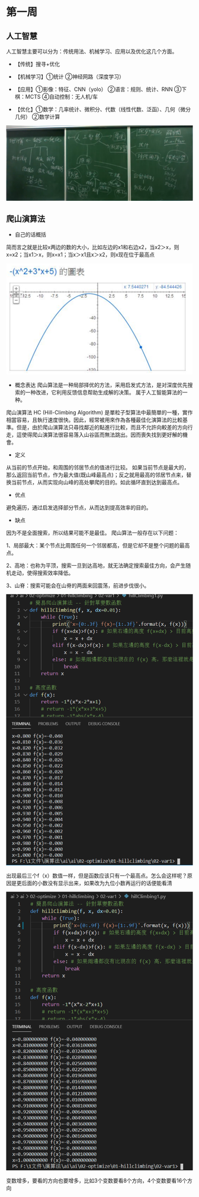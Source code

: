 # 第一周

## 人工智慧

人工智慧主要可以分为：传统用法、机械学习、应用以及优化这几个方面。

* 【传统】搜寻+优化

* 【机械学习】①统计 ②神经网路（深度学习）
* 【应用】①影像：特征、CNN（yolo） ②语言：规则、统计、RNN ③下棋：MCTS ④自动控制：无人机/车
* 【优化】①数学：几率统计、微积分、代数（线性代数、泛函）、几何（微分几何） ②数学计算

![image](https://github.com/lzc2021/ai109b/blob/main/image/%E5%9B%BE%E7%89%871.png)

## 爬山演算法 

* 自己的话概括

简而言之就是比较x两边的数的大小，比如左边的x1和右边x2，当x2＞x，则x=x2；当x1＞x，则x=x1；当x＞x1且x＞x2，则x现在位于最高点

![image](https://github.com/lzc2021/ai109b/blob/main/image/%E5%9B%BE%E7%89%872.png)

* 概念表达
爬山算法是一种局部择优的方法，采用启发式方法，是对深度优先搜索的一种改进，它利用反馈信息帮助生成解的决策。 属于人工智能算法的一种。

爬山演算法 HC (Hill-Climbing Algorithm) 是單粒子型算法中最簡單的一種，實作相當容易，且執行速度很快。因此，經常被用來作為各種最佳化演算法的比較基準。但是，由於爬山演算法只尋找鄰近的點進行比較，而且不允許向較差的方向行走，這使得爬山演算法很容易落入山谷區而無法跳出。因而喪失找到更好解的機會。

* 定义

从当前的节点开始，和周围的邻居节点的值进行比较。 如果当前节点是最大的，那么返回当前节点，作为最大值(既山峰最高点)；反之就用最高的邻居节点来，替换当前节点，从而实现向山峰的高处攀爬的目的。如此循环直到达到最高点。

* 优点

避免遍历，通过启发选择部分节点，从而达到提高效率的目的。
* 缺点

因为不是全面搜索，所以结果可能不是最佳。
爬山算法一般存在以下问题：

1、局部最大：某个节点比周围任何一个邻居都高，但是它却不是整个问题的最高点。

2、高地：也称为平顶，搜索一旦到达高地，就无法确定搜索最佳方向，会产生随机走动，使得搜索效率降低。

3、山脊：搜索可能会在山脊的两面来回震荡，前进步伐很小。

![image](https://github.com/lzc2021/ai109b/blob/main/image/%E5%9B%BE%E7%89%873.png)

出现最后三个f（x）数值一样，但是函数应该只有一个最高点。怎么会这样呢？原因是更后面的小数没有显示出来，如果改为九位小数再运行的话便能看清

![image](https://github.com/lzc2021/ai109b/blob/main/image/%E5%9B%BE%E7%89%874.png)

变数增多，要看的方向也要增多，比如3个变数要看8个方向，4个变数要看16个方向

